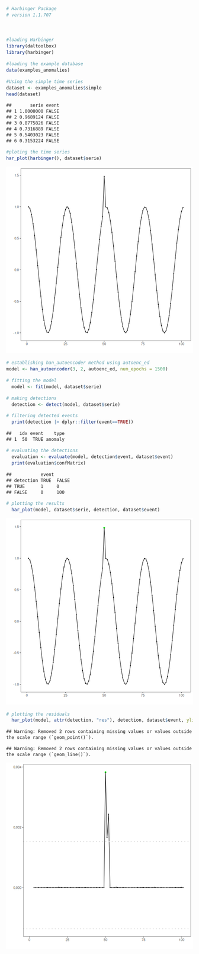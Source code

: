 
``` r
# Harbinger Package
# version 1.1.707



#loading Harbinger
library(daltoolbox)
library(harbinger) 
```


``` r
#loading the example database
data(examples_anomalies)
```


``` r
#Using the simple time series 
dataset <- examples_anomalies$simple
head(dataset)
```

```
##       serie event
## 1 1.0000000 FALSE
## 2 0.9689124 FALSE
## 3 0.8775826 FALSE
## 4 0.7316889 FALSE
## 5 0.5403023 FALSE
## 6 0.3153224 FALSE
```


``` r
#ploting the time series
har_plot(harbinger(), dataset$serie)
```

![plot of chunk unnamed-chunk-4](fig/han_autoenc_ed/unnamed-chunk-4-1.png)


``` r
# establishing han_autoencoder method using autoenc_ed
model <- han_autoencoder(3, 2, autoenc_ed, num_epochs = 1500)
```


``` r
# fitting the model
  model <- fit(model, dataset$serie)
```


``` r
# making detections
  detection <- detect(model, dataset$serie)
```


``` r
# filtering detected events
  print(detection |> dplyr::filter(event==TRUE))
```

```
##   idx event    type
## 1  50  TRUE anomaly
```


``` r
# evaluating the detections
  evaluation <- evaluate(model, detection$event, dataset$event)
  print(evaluation$confMatrix)
```

```
##           event      
## detection TRUE  FALSE
## TRUE      1     0    
## FALSE     0     100
```


``` r
# plotting the results
  har_plot(model, dataset$serie, detection, dataset$event)
```

![plot of chunk unnamed-chunk-10](fig/han_autoenc_ed/unnamed-chunk-10-1.png)


``` r
# plotting the residuals
  har_plot(model, attr(detection, "res"), detection, dataset$event, yline = attr(detection, "threshold"))
```

```
## Warning: Removed 2 rows containing missing values or values outside the scale range (`geom_point()`).
```

```
## Warning: Removed 2 rows containing missing values or values outside the scale range (`geom_line()`).
```

![plot of chunk unnamed-chunk-11](fig/han_autoenc_ed/unnamed-chunk-11-1.png)
